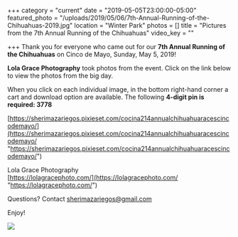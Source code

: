 +++
category = "current"
date = "2019-05-05T23:00:00-05:00"
featured_photo = "/uploads/2019/05/06/7th-Annual-Running-of-the-Chihuahuas-2019.jpg"
location = "Winter Park"
photos = []
title = "Pictures from the 7th Annual Running of the Chihuahuas"
video_key = ""

+++
Thank you for everyone who came out for our **7th Annual Running of the Chihuahuas** on Cinco de Mayo, Sunday, May 5, 2019!

**Lola Grace Photography** took photos from the event. Click on the link below to view the photos from the big day.

When you click on each individual image, in the bottom right-hand corner a cart and download option are available. The following **4-digit pin is required: 3778**

[https://sherimazariegos.pixieset.com/cocina214annualchihuahuaracescincodemayo/](https://sherimazariegos.pixieset.com/cocina214annualchihuahuaracescincodemayo/ "https://sherimazariegos.pixieset.com/cocina214annualchihuahuaracescincodemayo/")

Lola Grace Photography  
[https://lolagracephoto.com/](https://lolagracephoto.com/ "https://lolagracephoto.com/")

Questions? Contact [sherimazariegos@gmail.com](mailto:sherimazariegos@gmail.com "mailto:sherimazariegos@gmail.com")

Enjoy!

![](/uploads/2019/05/06/Race-Track_7th-Annual-Running-of-the-Chihuahuas-2019.jpg)